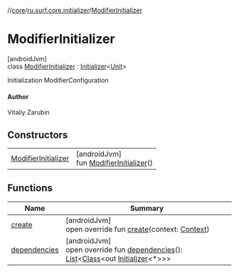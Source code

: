 //[core](../../../index.md)/[ru.surf.core.initializer](../index.md)/[ModifierInitializer](index.md)

# ModifierInitializer

[androidJvm]\
class [ModifierInitializer](index.md) : [Initializer](https://developer.android.com/reference/kotlin/androidx/startup/Initializer.html)&lt;[Unit](https://kotlinlang.org/api/latest/jvm/stdlib/kotlin/-unit/index.html)&gt; 

Initialization ModifierConfiguration

#### Author

Vitaliy Zarubin

## Constructors

| | |
|---|---|
| [ModifierInitializer](-modifier-initializer.md) | [androidJvm]<br>fun [ModifierInitializer](-modifier-initializer.md)() |

## Functions

| Name | Summary |
|---|---|
| [create](create.md) | [androidJvm]<br>open override fun [create](create.md)(context: [Context](https://developer.android.com/reference/kotlin/android/content/Context.html)) |
| [dependencies](dependencies.md) | [androidJvm]<br>open override fun [dependencies](dependencies.md)(): [List](https://kotlinlang.org/api/latest/jvm/stdlib/kotlin.collections/-list/index.html)&lt;[Class](https://developer.android.com/reference/kotlin/java/lang/Class.html)&lt;out [Initializer](https://developer.android.com/reference/kotlin/androidx/startup/Initializer.html)&lt;*&gt;&gt;&gt; |
